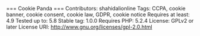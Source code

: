 === Cookie Panda ===
Contributors: shahidalionline
Tags: CCPA, cookie banner, cookie consent, cookie law, GDPR, cookie notice
Requires at least: 4.9
Tested up to: 5.8
Stable tag: 1.0.0
Requires PHP: 5.2.4
License: GPLv2 or later
License URI: http://www.gnu.org/licenses/gpl-2.0.html
